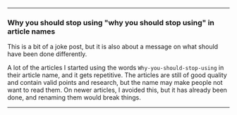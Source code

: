***

### Why you should stop using "why you should stop using" in article names

This is a bit of a joke post, but it is also about a message on what should have been done differently.

A lot of the articles I started using the words `Why-you-should-stop-using` in their article name, and it gets repetitive. The articles are still of good quality and contain valid points and research, but the name may make people not want to read them. On newer articles, I avoided this, but it has already been done, and renaming them would break things.

***
